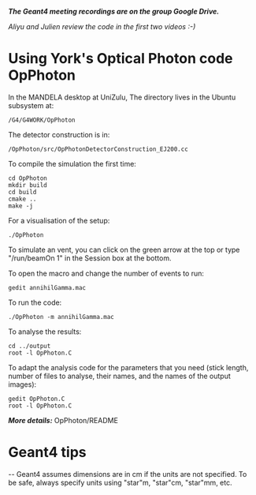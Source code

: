***The Geant4 meeting recordings are on the group Google Drive.***

*Aliyu and Julien review the code in the first two videos :-)*

# Using York's Optical Photon code OpPhoton

In the MANDELA desktop at UniZulu, The directory lives in the Ubuntu subsystem at:

    /G4/G4WORK/OpPhoton

The detector construction is in:

    /OpPhoton/src/OpPhotonDetectorConstruction_EJ200.cc

To compile the simulation the first time:

    cd OpPhoton
    mkdir build
    cd build
    cmake ..
    make -j
      
For a visualisation of the setup:

    ./OpPhoton
      
To simulate an vent, you can click on the green arrow at the top or type "/run/beamOn 1" in the Session box at the bottom.
 
To open the macro and change the number of events to run:

    gedit annihilGamma.mac
        
To run the code:

    ./OpPhoton -m annihilGamma.mac
        
To analyse the results:

    cd ../output
    root -l OpPhoton.C
        
To adapt the analysis code for the parameters that you need (stick length, number of files to analyse, their names,  and the names of the output images):  

    gedit OpPhoton.C
    root -l OpPhoton.C
  

***More details:*** OpPhoton/README

# Geant4 tips

-- Geant4 assumes dimensions are in cm if the units are not specified. To be safe, always specify units using "star"m, "star"cm, "star"mm, etc.
